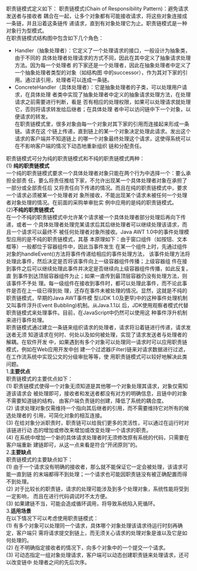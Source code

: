 职责链模式定义如下： 职责链模式(Chain of Responsibility Pattern)：避免请求发送者与接收者
耦合在一起，让多个对象都有可能接收请求，将这些对象连接成一条链，并且沿着这条链传
递请求，直到有对象处理它为止。职责链模式是一种对象行为型模式。<br/>
在职责链模式结构图中包含如下几个角色：<br/>
* Handler（抽象处理者）：它定义了一个处理请求的接口，一般设计为抽象类，由于不同的
具体处理者处理请求的方式不同，因此在其中定义了抽象请求处理方法。因为每一个处理者
的下家还是一个处理者，因此在抽象处理者中定义了一个抽象处理者类型的对象（如结构图
中的successor），作为其对下家的引用。通过该引用，处理者可以连成一条链。
* ConcreteHandler（具体处理者）：它是抽象处理者的子类，可以处理用户请求，在具体处理
者类中实现了抽象处理者中定义的抽象请求处理方法，在处理请求之前需要进行判断，看是
否有相应的处理权限，如果可以处理请求就处理它，否则将请求转发给后继者；在具体处理
者中可以访问链中下一个对象，以便请求的转发。<br/>
在职责链模式里，很多对象由每一个对象对其下家的引用而连接起来形成一条链。请求在这
个链上传递，直到链上的某一个对象决定处理此请求。发出这个请求的客户端并不知道链上
的哪一个对象最终处理这个请求，这使得系统可以在不影响客户端的情况下动态地重新组织
链和分配责任。

职责链模式可分为纯的职责链模式和不纯的职责链模式两种：<br/>
(1) **纯的职责链模式**<br/>
一个纯的职责链模式要求一个具体处理者对象只能在两个行为中选择一个：要么承担全部责
任，要么将责任推给下家，不允许出现某一个具体处理者对象在承担了一部分或全部责任后
又将责任向下传递的情况。而且在纯的职责链模式中，要求一个请求必须被某一个处理者对
象所接收，不能出现某个请求未被任何一个处理者对象处理的情况。在前面的采购单审批实
例中应用的是纯的职责链模式。<br/>
(2)**不纯的职责链模式**<br/>
在一个不纯的职责链模式中允许某个请求被一个具体处理者部分处理后再向下传递，或者一
个具体处理者处理完某请求后其后继处理者可以继续处理该请求，而且一个请求可以最终不
被任何处理者对象所接收。Java AWT 1.0中的事件处理模型应用的是不纯的职责链模式，其基
本原理如下：由于窗口组件（如按钮、文本框等）一般都位于容器组件中，因此当事件发生
在某一个组件上时，先通过组件对象的handleEvent()方法将事件传递给相应的事件处理方法，
该事件处理方法将处理此事件，然后决定是否将该事件向上一级容器组件传播；上级容器组
件在接到事件之后可以继续处理此事件并决定是否继续向上级容器组件传播，如此反复，直
到事件到达顶层容器组件为止；如果一直传到最顶层容器仍没有处理方法，则该事件不予处
理。每一级组件在接收到事件时，都可以处理此事件，而不论此事件是否在上一级已得到处
理，还存在事件未被处理的情况。显然，这就是不纯的职责链模式，早期的Java AWT事件模
型(JDK 1.0及更早)中的这种事件处理机制又叫事件浮升(Event Bubbling)机制。从Java.1.1以
后，JDK使用观察者模式代替职责链模式来处理事件。目前，在JavaScript中仍然可以使用这
种事件浮升机制来进行事件处理。<br/>
职责链模式通过建立一条链来组织请求的处理者，请求将沿着链进行传递，请求发送者无须
知道请求在何时、何处以及如何被处理，实现了请求发送者与处理者的解耦。在软件开发
中，如果遇到有多个对象可以处理同一请求时可以应用职责链模式，例如在Web应用开发中创
建一个过滤器(Filter)链来对请求数据进行过滤，在工作流系统中实现公文的分级审批等等，使
用职责链模式可以较好地解决此类问题。<br/>
1.**主要优点**<br/>
职责链模式的主要优点如下：<br/>
(1) 职责链模式使得一个对象无须知道是其他哪一个对象处理其请求，对象仅需知道该请求会
被处理即可，接收者和发送者都没有对方的明确信息，且链中的对象不需要知道链的结构，
由客户端负责链的创建，降低了系统的耦合度。<br/>
(2) 请求处理对象仅需维持一个指向其后继者的引用，而不需要维持它对所有的候选处理者的
引用，可简化对象的相互连接。<br/>
(3) 在给对象分派职责时，职责链可以给我们更多的灵活性，可以通过在运行时对该链进行动
态的增加或修改来增加或改变处理一个请求的职责。<br/>
(4) 在系统中增加一个新的具体请求处理者时无须修改原有系统的代码，只需要在客户端重新
建链即可，从这一点来看是符合“开闭原则”的。<br/>
2.**主要缺点**<br/>
职责链模式的主要缺点如下：<br/>
(1) 由于一个请求没有明确的接收者，那么就不能保证它一定会被处理，该请求可能一直到链
的末端都得不到处理；一个请求也可能因职责链没有被正确配置而得不到处理。<br/>
(2) 对于比较长的职责链，请求的处理可能涉及到多个处理对象，系统性能将受到一定影响，
而且在进行代码调试时不太方便。<br/>
(3) 如果建链不当，可能会造成循环调用，将导致系统陷入死循环。<br/>
3.**适用场景**<br/>
在以下情况下可以考虑使用职责链模式：<br/>
(1) 有多个对象可以处理同一个请求，具体哪个对象处理该请求待运行时刻再确定，客户端只
需将请求提交到链上，而无须关心请求的处理对象是谁以及它是如何处理的。<br/>
(2) 在不明确指定接收者的情况下，向多个对象中的一个提交一个请求。<br/>
(3) 可动态指定一组对象处理请求，客户端可以动态创建职责链来处理请求，还可以改变链中
处理者之间的先后次序。